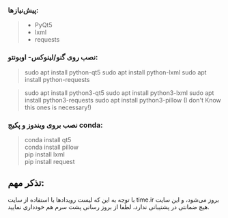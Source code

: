 ### پیش‌نیازها:
> * PyQt5
> * lxml
> * requests  
### نصب روی گنو/لینوکس- اوبونتو:

> sudo apt install python-qt5
> sudo apt install python-lxml
> sudo apt install python-requests


> sudo apt install python3-qt5
> sudo apt install python3-lxml
> sudo apt install python3-requests
> sudo apt install python3-pillow (I don't Know this ones is necessary!)  


### نصب بروی ویندوز و پکیج conda:  
> conda install qt5  
> conda install pillow  
> pip install lxml  
> pip install request  

## تذکر مهم:
 با توجه به این که لیست رویدادها با استفاده از سایت time.ir بروز می‌شود، و این سایت هیچ ضمانتی در پشتیبانی ندارد، لطفا از بروز رسانی پشت سرم هم خودداری نمایید.